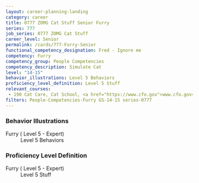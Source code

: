 ```yaml
---
layout: career-planning-landing
category: career
title: 0777 ZOMG Cat Stuff Senior Furry
series: 777
job_series: 0777 ZOMG Cat Stuff
career_level: Senior
permalink: /cards/777-Furry-Senior
functional_competency_designation: Fred - Ignore me
competency: Furry
competency_group: People Competencies
competency_description: Simulate Cat
level: "14-15"
behavior_illustrations: Level 5 Behaviors
proficiency_level_definition: Level 5 Stuff
relevant_courses: 
 - 190 Cat Care, Cat School, <a href="https://www.cfo.gov">www.cfo.gov</a>
filters: People-Competencies-Furry GS-14-15 series-0777
---
```


<div class="desktop:grid-col-6 margin-y-205">
  <div class="border-top-05 bg-white padding-2 shadow-5 height-full members-hover border-1px border-gray-30 border-top-orange radius-lg">
    <h3>Behavior Illustrations</h3>
    <dl class="text-base"><dt>Furry ( Level 5 - Expert)</dt><dd>Level 5 Behaviors</dd></dl>
  </div>
</div>
<div class="desktop:grid-col-6 margin-y-205">
  <div class="border-top-05 bg-white padding-2 shadow-5 height-full members-hover border-1px border-gray-30 border-top-orange radius-lg">
    <h3>Proficiency Level Definition</h3>
    <dl class="text-base"><dt>Furry ( Level 5 - Expert)</dt><dd>Level 5 Stuff</dd></dl>
  </div>
</div>